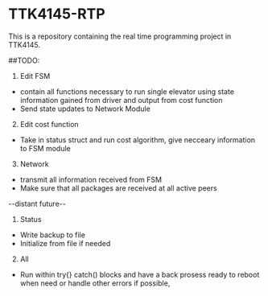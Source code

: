 # TTK4145-RTP
This is a repository containing the real time programming project in TTK4145.

##TODO:
1. Edit FSM
  * contain all functions necessary to run single elevator using state information gained from driver and output from cost function
  * Send state updates to Network Module 
2. Edit cost function
  * Take in status struct and run cost algorithm, give necceary information to FSM module
3. Network
  * transmit all information received from FSM
  * Make sure that all packages are received at all active peers

--distant future--
1. Status
  * Write backup to file
  * Initialize from file if needed
2. All
  * Run within try{} catch() blocks and have a back prosess ready to reboot when need or handle other errors if possible,
